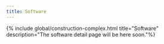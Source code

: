 ```yaml
---
title: Software
---
```


{% include global/construction-complex.html title="Software" description="The software detail page will be here soon."%}

